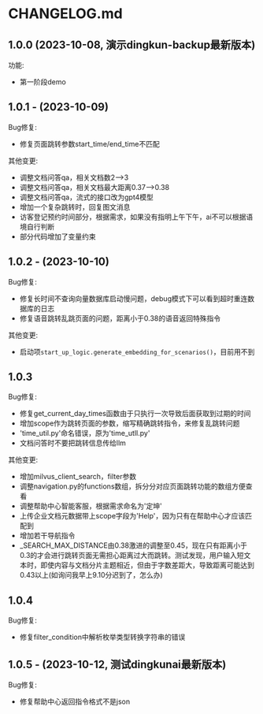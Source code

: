 # CHANGELOG.md
## 1.0.0 (2023-10-08, 演示dingkun-backup最新版本)
功能:
- 第一阶段demo
## 1.0.1 - (2023-10-09)
Bug修复: 
- 修复页面跳转参数start_time/end_time不匹配

其他变更:
- 调整文档问答qa，相关文档数2-->3
- 调整文档问答qa，相关文档最大距离0.37-->0.38
- 调整文档问答qa，流式的接口改为gpt4模型
- 增加一个复杂跳转时，回复图文消息
- 访客登记预约时间部分，根据需求，如果没有指明上午下午，ai不可以根据语境自行判断
- 部分代码增加了变量约束

## 1.0.2 - (2023-10-10)
Bug修复: 
- 修复长时间不查询向量数据库启动慢问题，debug模式下可以看到超时重连数据库的日志
- 修复语音跳转乱跳页面的问题，距离小于0.38的语音返回特殊指令

其他变更:
- 启动项`start_up_logic.generate_embedding_for_scenarios()`，目前用不到

## 1.0.3
Bug修复: 
- 修复get_current_day_times函数由于只执行一次导致后面获取到过期的时间
- 增加scope作为跳转页面的参数，缩写精确跳转指令，来修复乱跳转问题
- 'time_util.py'命名错误，原为'time_utll.py'
- 文档问答时不要把跳转信息传给llm

其他变更:
- 增加milvus_client_search，filter参数
- 调整navigation.py的functions数组，拆分分对应页面跳转功能的数组方便查看
- 调整帮助中心智能客服，根据需求命名为'定坤'
- 上传企业文档元数据带上scope字段为'Help'，因为只有在帮助中心才应该匹配到
- 增加若干导航指令
- _SEARCH_MAX_DISTANCE由0.38激进的调整至0.45，现在只有距离小于0.3的才会进行跳转页面无需担心距离过大而跳转。测试发现，用户输入短文本时，即使内容与文档分片主题相近，但由于字数差距大，导致距离可能达到0.43以上(如询问我早上9.10分迟到了，怎么办)

## 1.0.4 
Bug修复: 
- 修复filter_condition中解析枚举类型转换字符串的错误

## 1.0.5 - (2023-10-12, 测试dingkunai最新版本)
Bug修复: 
- 修复帮助中心返回指令格式不是json
